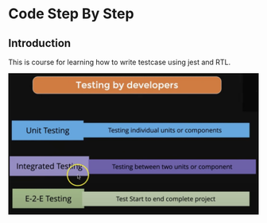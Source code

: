 # Code Step By Step

## Introduction

This is course for learning how to write testcase using jest and RTL.


![Types of Testing](https://github.com/swatantrasinha/jest-and-RTL/blob/main/screenshots/001-type_Of_Testing.png "Testing Types")

